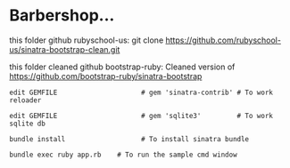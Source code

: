 Barbershop...
=======================

this folder github rubyschool-us:
git clone https://github.com/rubyschool-us/sinatra-bootstrap-clean.git

this folder cleaned github bootstrap-ruby: 
Cleaned version of https://github.com/bootstrap-ruby/sinatra-bootstrap

    edit GEMFILE                     # gem 'sinatra-contrib' # To work reloader
    
    edit GEMFILE                     # gem 'sqlite3'         # To work sqlite db
	
    bundle install                   # To install sinatra bundle

    bundle exec ruby app.rb    # To run the sample cmd window

